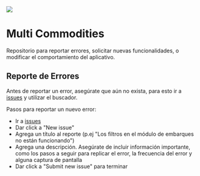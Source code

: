 
<img src="https://dev-multicommodities-frontend.vercel.app/logo.png" />

# Multi Commodities
Repositorio para reportar errores, solicitar nuevas funcionalidades, o modificar
el comportamiento del aplicativo.

## Reporte de Errores
Antes de reportar un error, asegúrate que aún no exista, para esto ir a [issues]('/issues')
y utilizar el buscador.

Pasos para reportar un nuevo error:

  - Ir a [issues]('/issues')
  - Dar click a "New issue"
  - Agrega un título al reporte (p.ej "Los filtros en el módulo de embarques no están funcionando")
  - Agrega una descripción. Asegúrate de incluir información importante, como los
  pasos a seguir para replicar el error, la frecuencia del error y alguna captura de pantalla
  - Dar click a "Submit new issue" para terminar

